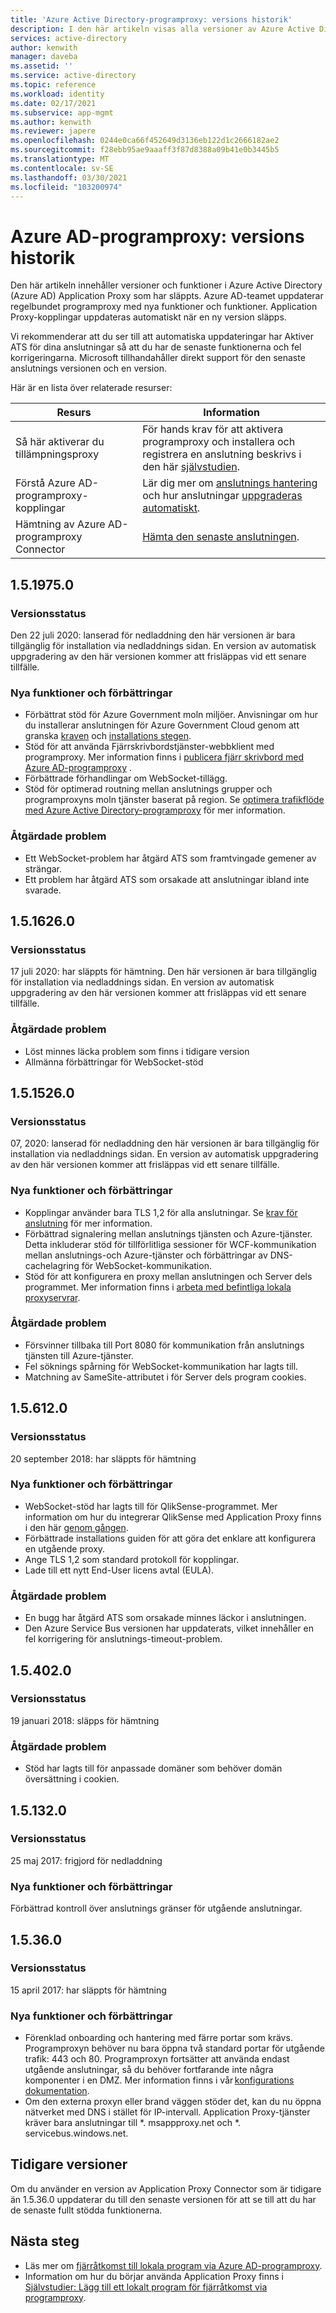 ```yaml
---
title: 'Azure Active Directory-programproxy: versions historik'
description: I den här artikeln visas alla versioner av Azure Active Directory-programproxy och nya funktioner och problem som har åtgärd ATS.
services: active-directory
author: kenwith
manager: daveba
ms.assetid: ''
ms.service: active-directory
ms.topic: reference
ms.workload: identity
ms.date: 02/17/2021
ms.subservice: app-mgmt
ms.author: kenwith
ms.reviewer: japere
ms.openlocfilehash: 0244e0ca66f452649d3136eb122d1c2666182ae2
ms.sourcegitcommit: f28ebb95ae9aaaff3f87d8388a09b41e0b3445b5
ms.translationtype: MT
ms.contentlocale: sv-SE
ms.lasthandoff: 03/30/2021
ms.locfileid: "103200974"
---
```

# <a name="azure-ad-application-proxy-version-release-history"></a>Azure AD-programproxy: versions historik
Den här artikeln innehåller versioner och funktioner i Azure Active Directory (Azure AD) Application Proxy som har släppts. Azure AD-teamet uppdaterar regelbundet programproxy med nya funktioner och funktioner. Application Proxy-kopplingar uppdateras automatiskt när en ny version släpps. 

Vi rekommenderar att du ser till att automatiska uppdateringar har Aktiver ATS för dina anslutningar så att du har de senaste funktionerna och fel korrigeringarna. Microsoft tillhandahåller direkt support för den senaste anslutnings versionen och en version.

Här är en lista över relaterade resurser:

| Resurs                                         | Information                                                      |
| ------------------------------------------------ | ------------------------------------------------------------ |
| Så här aktiverar du tillämpningsproxy                  | För hands krav för att aktivera programproxy och installera och registrera en anslutning beskrivs i den här [självstudien](application-proxy-add-on-premises-application.md). |
| Förstå Azure AD-programproxy-kopplingar | Lär dig mer om [anslutnings hantering](application-proxy-connectors.md) och hur anslutningar [uppgraderas automatiskt](application-proxy-connectors.md#automatic-updates). |
| Hämtning av Azure AD-programproxy Connector    | [Hämta den senaste anslutningen](https://download.msappproxy.net/subscription/d3c8b69d-6bf7-42be-a529-3fe9c2e70c90/connector/download). |

## <a name="1519750"></a>1.5.1975.0

### <a name="release-status"></a>Versionsstatus

Den 22 juli 2020: lanserad för nedladdning den här versionen är bara tillgänglig för installation via nedladdnings sidan. En version av automatisk uppgradering av den här versionen kommer att frisläppas vid ett senare tillfälle.

### <a name="new-features-and-improvements"></a>Nya funktioner och förbättringar
-   Förbättrat stöd för Azure Government moln miljöer. Anvisningar om hur du installerar anslutningen för Azure Government Cloud genom att granska [kraven](../hybrid/reference-connect-government-cloud.md#allow-access-to-urls) och [installations stegen](../hybrid/reference-connect-government-cloud.md#install-the-agent-for-the-azure-government-cloud).
- Stöd för att använda Fjärrskrivbordstjänster-webbklient med programproxy. Mer information finns i [publicera fjärr skrivbord med Azure AD-programproxy](application-proxy-integrate-with-remote-desktop-services.md) .
- Förbättrade förhandlingar om WebSocket-tillägg. 
- Stöd för optimerad routning mellan anslutnings grupper och programproxyns moln tjänster baserat på region. Se [optimera trafikflöde med Azure Active Directory-programproxy](application-proxy-network-topology.md) för mer information. 

### <a name="fixed-issues"></a>Åtgärdade problem
- Ett WebSocket-problem har åtgärd ATS som framtvingade gemener av strängar.
- Ett problem har åtgärd ATS som orsakade att anslutningar ibland inte svarade.

## <a name="1516260"></a>1.5.1626.0

### <a name="release-status"></a>Versionsstatus

17 juli 2020: har släppts för hämtning. Den här versionen är bara tillgänglig för installation via nedladdnings sidan. En version av automatisk uppgradering av den här versionen kommer att frisläppas vid ett senare tillfälle.

### <a name="fixed-issues"></a>Åtgärdade problem
- Löst minnes läcka problem som finns i tidigare version
- Allmänna förbättringar för WebSocket-stöd

## <a name="1515260"></a>1.5.1526.0

### <a name="release-status"></a>Versionsstatus

07, 2020: lanserad för nedladdning den här versionen är bara tillgänglig för installation via nedladdnings sidan. En version av automatisk uppgradering av den här versionen kommer att frisläppas vid ett senare tillfälle.

### <a name="new-features-and-improvements"></a>Nya funktioner och förbättringar
-   Kopplingar använder bara TLS 1,2 för alla anslutningar. Se [krav för anslutning](application-proxy-add-on-premises-application.md#prerequisites) för mer information.
- Förbättrad signalering mellan anslutnings tjänsten och Azure-tjänster. Detta inkluderar stöd för tillförlitliga sessioner för WCF-kommunikation mellan anslutnings-och Azure-tjänster och förbättringar av DNS-cachelagring för WebSocket-kommunikation.
- Stöd för att konfigurera en proxy mellan anslutningen och Server dels programmet. Mer information finns i [arbeta med befintliga lokala proxyservrar](application-proxy-configure-connectors-with-proxy-servers.md).

### <a name="fixed-issues"></a>Åtgärdade problem
- Försvinner tillbaka till Port 8080 för kommunikation från anslutnings tjänsten till Azure-tjänster.
- Fel söknings spårning för WebSocket-kommunikation har lagts till. 
- Matchning av SameSite-attributet i för Server dels program cookies.

## <a name="156120"></a>1.5.612.0

### <a name="release-status"></a>Versionsstatus

20 september 2018: har släppts för hämtning

### <a name="new-features-and-improvements"></a>Nya funktioner och förbättringar

- WebSocket-stöd har lagts till för QlikSense-programmet. Mer information om hur du integrerar QlikSense med Application Proxy finns i den här [genom gången](application-proxy-qlik.md). 
- Förbättrade installations guiden för att göra det enklare att konfigurera en utgående proxy. 
- Ange TLS 1,2 som standard protokoll för kopplingar. 
- Lade till ett nytt End-User licens avtal (EULA).  

### <a name="fixed-issues"></a>Åtgärdade problem

- En bugg har åtgärd ATS som orsakade minnes läckor i anslutningen.
- Den Azure Service Bus versionen har uppdaterats, vilket innehåller en fel korrigering för anslutnings-timeout-problem.

## <a name="154020"></a>1.5.402.0

### <a name="release-status"></a>Versionsstatus

19 januari 2018: släpps för hämtning

### <a name="fixed-issues"></a>Åtgärdade problem

- Stöd har lagts till för anpassade domäner som behöver domän översättning i cookien.

## <a name="151320"></a>1.5.132.0

### <a name="release-status"></a>Versionsstatus 

25 maj 2017: frigjord för nedladdning 

### <a name="new-features-and-improvements"></a>Nya funktioner och förbättringar 

Förbättrad kontroll över anslutnings gränser för utgående anslutningar. 

## <a name="15360"></a>1.5.36.0

### <a name="release-status"></a>Versionsstatus

15 april 2017: har släppts för hämtning

### <a name="new-features-and-improvements"></a>Nya funktioner och förbättringar

- Förenklad onboarding och hantering med färre portar som krävs. Programproxyn behöver nu bara öppna två standard portar för utgående trafik: 443 och 80. Programproxyn fortsätter att använda endast utgående anslutningar, så du behöver fortfarande inte några komponenter i en DMZ. Mer information finns i vår [konfigurations dokumentation](application-proxy-add-on-premises-application.md).  
- Om den externa proxyn eller brand väggen stöder det, kan du nu öppna nätverket med DNS i stället för IP-intervall. Application Proxy-tjänster kräver bara anslutningar till *. msappproxy.net och *. servicebus.windows.net.


## <a name="earlier-versions"></a>Tidigare versioner

Om du använder en version av Application Proxy Connector som är tidigare än 1.5.36.0 uppdaterar du till den senaste versionen för att se till att du har de senaste fullt stödda funktionerna.

## <a name="next-steps"></a>Nästa steg
- Läs mer om [fjärråtkomst till lokala program via Azure AD-programproxy](application-proxy.md).
- Information om hur du börjar använda Application Proxy finns i [Självstudier: Lägg till ett lokalt program för fjärråtkomst via programproxy](application-proxy-add-on-premises-application.md).
